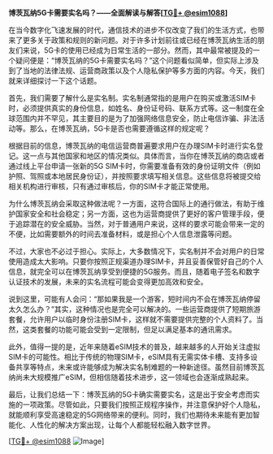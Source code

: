 **博茨瓦纳5G卡需要实名吗？——全面解读与解答[[TG💪+ @esim1088](https://t.me/s/esim1088)]**

在当今数字化飞速发展的时代，通信技术的进步不仅改变了我们的生活方式，也带来了更多关于政策和规则的新问题。对于许多计划前往或已经在博茨瓦纳生活的朋友们来说，5G卡的使用已经成为日常生活的一部分。然而，其中最常被提及的一个疑问便是：“博茨瓦纳的5G卡需要实名吗？”这个问题看似简单，但实际上涉及到了当地的法律法规、运营商政策以及个人隐私保护等多方面的内容。今天，我们就来详细探讨一下这个话题。

首先，我们需要了解什么是实名制。实名制通常指的是用户在购买或激活SIM卡时，必须提供真实的身份信息，如姓名、身份证号码、联系方式等。这一制度在全球范围内并不罕见，其主要目的是为了加强网络信息安全，防止电信诈骗、非法活动等。那么，在博茨瓦纳，5G卡是否也需要遵循这样的规定呢？

根据目前的信息，博茨瓦纳的电信运营商普遍要求用户在办理SIM卡时进行实名登记。这一点与其他国家和地区的情况类似。具体而言，当你在博茨瓦纳的商店或者通过线上平台申请一张新的5G SIM卡时，你需要准备有效的身份证明文件（例如护照、驾照或本地居民身份证），并按照要求填写相关信息。这些信息将被提交给相关机构进行审核，只有通过审核后，你的SIM卡才能正常使用。

为什么博茨瓦纳会采取这种做法呢？一方面，这符合国际上的通行做法，有助于维护国家安全和社会稳定；另一方面，这也为运营商提供了更好的客户管理手段，便于追踪潜在的安全威胁。当然，对于普通用户来说，这样的要求可能会带来一定的不便，比如需要额外的时间去准备材料，或是担心个人信息泄露等问题。

不过，大家也不必过于担心。实际上，大多数情况下，实名制并不会对用户的日常使用造成太大影响。只要你按照正规渠道办理SIM卡，并且妥善保管好自己的个人信息，就完全可以在博茨瓦纳享受到便捷的5G服务。而且，随着电子签名和数字认证技术的发展，未来的实名流程可能会变得更加高效和安全。

说到这里，可能有人会问：“那如果我是一个游客，短时间内不会在博茨瓦纳停留太久怎么办？”其实，这种情况也是完全可以解决的。一些运营商提供了短期旅游套餐，允许用户以临时身份注册SIM卡，这样就不需要提供完整的个人资料了。当然，这类套餐的功能可能会受到一定限制，但足以满足基本的通讯需求。

此外，值得一提的是，近年来随着eSIM技术的普及，越来越多的人开始关注虚拟SIM卡的可能性。相比于传统的物理SIM卡，eSIM具有无需实体卡槽、支持多设备共享等特点，未来或许能够成为解决实名制难题的一种新途径。虽然目前博茨瓦纳尚未大规模推广eSIM，但相信随着技术进步，这一领域也会逐渐成熟起来。

最后，让我们总结一下：博茨瓦纳的5G卡确实需要实名，这是出于安全考虑而实施的一项政策。尽管如此，只要我们按照正规程序操作，并注意保护好个人隐私，就能顺利享受高速稳定的5G网络带来的便利。同时，我们也期待未来能有更加智能化、人性化的解决方案出现，让每个人都能轻松融入数字世界。

[[TG💪+ @esim1088](https://t.me/s/esim1088) ![Image](https://i.postimg.cc/4NQfJmqS/Snipaste-2025-05-13-00-14-12.png)]